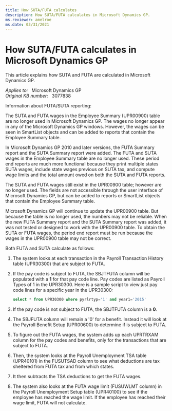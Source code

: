 ```yaml
---
title: How SUTA/FUTA calculates
description: How SUTA/FUTA calculates in Microsoft Dynamics GP.
ms.reviewer: amelroe
ms.date: 03/31/2021
---
```

# How SUTA/FUTA calculates in Microsoft Dynamics GP

This article explains how SUTA and FUTA are calculated in Microsoft Dynamics GP.

_Applies to:_ &nbsp; Microsoft Dynamics GP  
_Original KB number:_ &nbsp; 3077838

Information about FUTA/SUTA reporting:

The SUTA and FUTA wages in the Employee Summary (UPR00900) table are no longer used in Microsoft Dynamics GP. The wages no longer appear in any of the Microsoft Dynamics GP windows. However, the wages can be seen in SmartList objects and can be added to reports that contain the Employee Summary table.

In Microsoft Dynamics GP 2010 and later versions, the FUTA Summary report and the SUTA Summary report were added. The FUTA and SUTA wages in the Employee Summary table are no longer used. These period end reports are much more functional because they print multiple states SUTA wages, include state wages previous on SUTA tax, and compute wage limits and the total amount owed on both the SUTA and FUTA reports.

The SUTA and FUTA wages still exist in the UPR00900 table; however are no longer used. The fields are not accessible through the user interface of Microsoft Dynamics GP, but can be added to reports or SmartList objects that contain the Employee Summary table.

Microsoft Dynamics GP will continue to update the UPR00900 table. But because the table is no longer used, the numbers may not be reliable. When the new FUTA Summary report and the SUTA Summary report was added, it was not tested or designed to work with the UPR00900 table. To obtain the SUTA or FUTA wages, the period end report must be run because the wages in the UPR00900 table may not be correct.

Both FUTA and SUTA calculate as follows:

1. The system looks at each transaction in the Payroll Transaction History table (UPR30300) that are subject to FUTA.

2. If the pay code is subject to FUTA, the SBJTFUTA column will be populated with a **1** for that pay code line. Pay codes are listed as Payroll Types of 1 in the UPR30300. Here is a sample script to view just pay code lines for a specific year in the UPR30300:

    ```sql
    select * from UPR30300 where pyrlrtyp='1' and year1='2015'
    ```

3. If the pay code is not subject to FUTA, the SBJTFUTA column is a **0**.

4. The SBJFUTA column will remain a '0' for a benefit. Instead it will look at the Payroll Benefit Setup (UPR00600) to determine if is subject to FUTA.

5. To figure out the FUTA wages, the system adds up each UPRTRXAM column for the pay codes and benefits, only for the transactions that are subject to FUTA.

6. Then, the system looks at the Payroll Unemployment TSA table (UPR40101) in the FUSUTSAD column to see what deductions are tax sheltered from FUTA tax and from which states.

7. It then subtracts the TSA deductions to get the FUTA wages.

8. The system also looks at the FUTA wage limit (FUSUWLMT column) in the Payroll Unemployment Setup table (UPR40100) to see if the employee has reached the wage limit. If the employee has reached their wage limit, FUTA will not calculate.

